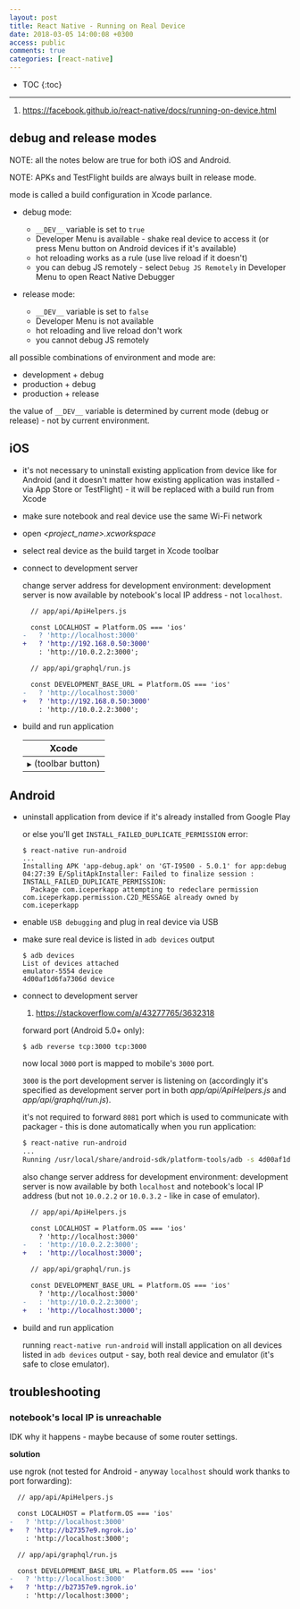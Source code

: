 ```yaml
---
layout: post
title: React Native - Running on Real Device
date: 2018-03-05 14:00:08 +0300
access: public
comments: true
categories: [react-native]
---
```


<!-- @format -->

<!-- more -->

<!-- prettier-ignore -->
* TOC
{:toc}
<hr>

1. <https://facebook.github.io/react-native/docs/running-on-device.html>

## debug and release modes

NOTE: all the notes below are true for both iOS and Android.

NOTE: APKs and TestFlight builds are always built in release mode.

mode is called a build configuration in Xcode parlance.

- debug mode:

  - `__DEV__` variable is set to `true`
  - Developer Menu is available - shake real device to access it (or press Menu
    button on Android devices if it's available)
  - hot reloading works as a rule (use live reload if it doesn't)
  - you can debug JS remotely - select `Debug JS Remotely` in Developer Menu to
    open React Native Debugger

- release mode:

  - `__DEV__` variable is set to `false`
  - Developer Menu is not available
  - hot reloading and live reload don't work
  - you cannot debug JS remotely

all possible combinations of environment and mode are:

- development + debug
- production + debug
- production + release

the value of `__DEV__` variable is determined by current mode (debug or
release) - not by current environment.

## iOS

- it's not necessary to uninstall existing application from device like for
  Android (and it doesn't matter how existing application was installed - via
  App Store or TestFlight) - it will be replaced with a build run from Xcode
- make sure notebook and real device use the same Wi-Fi network
- open _\<project_name>.xcworkspace_
- select real device as the build target in Xcode toolbar
- connect to development server

  change server address for development environment: development server is now
  available by notebook's local IP address - not `localhost`.

  ```diff
    // app/api/ApiHelpers.js

    const LOCALHOST = Platform.OS === 'ios'
  -   ? 'http://localhost:3000'
  +   ? 'http://192.168.0.50:3000'
      : 'http://10.0.2.2:3000';
  ```

  ```diff
    // app/api/graphql/run.js

    const DEVELOPMENT_BASE_URL = Platform.OS === 'ios'
  -   ? 'http://localhost:3000'
  +   ? 'http://192.168.0.50:3000'
      : 'http://10.0.2.2:3000';
  ```

- build and run application

  | Xcode                |
  | -------------------- |
  | `▶` (toolbar button) |

## Android

- uninstall application from device if it's already installed from Google Play

  or else you'll get `INSTALL_FAILED_DUPLICATE_PERMISSION` error:

  ```
  $ react-native run-android
  ...
  Installing APK 'app-debug.apk' on 'GT-I9500 - 5.0.1' for app:debug
  04:27:39 E/SplitApkInstaller: Failed to finalize session : INSTALL_FAILED_DUPLICATE_PERMISSION:
    Package com.iceperkapp attempting to redeclare permission com.iceperkapp.permission.C2D_MESSAGE already owned by com.iceperkapp
  ```

- enable `USB debugging` and plug in real device via USB
- make sure real device is listed in `adb devices` output

  ```
  $ adb devices
  List of devices attached
  emulator-5554 device
  4d00af1d6fa7306d device
  ```

- connect to development server

  1. <https://stackoverflow.com/a/43277765/3632318>

  forward port (Android 5.0+ only):

  ```
  $ adb reverse tcp:3000 tcp:3000
  ```

  now local `3000` port is mapped to mobile's `3000` port.

  `3000` is the port development server is listening on (accordingly it's
  specified as development server port in both _app/api/ApiHelpers.js_ and
  _app/api/graphql/run.js_).

  it's not required to forward `8081` port which is used to communicate with
  packager - this is done automatically when you run application:

  ```sh
  $ react-native run-android
  ...
  Running /usr/local/share/android-sdk/platform-tools/adb -s 4d00af1d6fa7306d reverse tcp:8081 tcp:8081
  ```

  also change server address for development environment: development server is
  now available by both `localhost` and notebook's local IP address (but not
  `10.0.2.2` or `10.0.3.2` - like in case of emulator).

  ```diff
    // app/api/ApiHelpers.js

    const LOCALHOST = Platform.OS === 'ios'
      ? 'http://localhost:3000'
  -   : 'http://10.0.2.2:3000';
  +   : 'http://localhost:3000';
  ```

  ```diff
    // app/api/graphql/run.js

    const DEVELOPMENT_BASE_URL = Platform.OS === 'ios'
      ? 'http://localhost:3000'
  -   : 'http://10.0.2.2:3000';
  +   : 'http://localhost:3000';
  ```

- build and run application

  running `react-native run-android` will install application on all devices
  listed in `adb devices` output - say, both real device and emulator (it's safe
  to close emulator).

## troubleshooting

### notebook's local IP is unreachable

IDK why it happens - maybe because of some router settings.

**solution**

use ngrok (not tested for Android - anyway `localhost` should work thanks to
port forwarding):

```diff
  // app/api/ApiHelpers.js

  const LOCALHOST = Platform.OS === 'ios'
-   ? 'http://localhost:3000'
+   ? 'http://b27357e9.ngrok.io'
    : 'http://localhost:3000';
```

```diff
  // app/api/graphql/run.js

  const DEVELOPMENT_BASE_URL = Platform.OS === 'ios'
-   ? 'http://localhost:3000'
+   ? 'http://b27357e9.ngrok.io'
    : 'http://localhost:3000';
```
